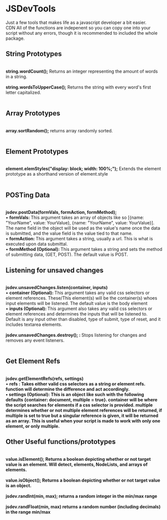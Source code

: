 # JSDevTools

Just a few tools that makes life as a javascript developer a bit easier.<br>
CDN <script src="https://cdn.jsdelivr.net/gh/wbojczuk/JSDevTools/jsdev.min.js"></script>
All of the functions are indepenent so you can copy one into your script without any errors, though it is recommended to included the whole package.

<h2>String Prototypes</h2>
<br>
    <strong>string.wordCount();</strong> Returns an integer representing the amount of words in a string.<br>
    <br>
    <strong>string.wordsToUpperCase();</strong> Returns the string with every word's first letter capitalized.<br>
    <br>
            
<h2>Array Prototypes</h2>
            <br>
            <strong>array.sortRandom();</strong> returns array randomly sorted.<br><br>
            
<h2>Element Prototypes</h2>
            <br>
            <strong>element.elemStyles("display: block; width: 100%;");</strong> Extends the element prototype as a shorthand version of element.style<br>
            <br>
            
<h2>POSTing Data</h2>
            <br>
            <strong>jsdev.postData(formVals, formAction, formMethod);</strong><br>
            &bull; <strong>formVals: </strong> This argument takes an array of objects like so [{name: "YourName", value: YourValue}, {name: "YourName", value: YourValue}]. The name field in the object will be used as the value's name once the data is submitted, and the value field is the value tied to that name.<br>
            &bull; <strong>formAction: </strong> This argument takes a string, usually a url. This is what is executed upon data submittal.<br>
            &bull; <strong>formMethod (Optional): </strong> This argument takes a string and sets the method of submitting data, (GET, POST). The default value is POST.<br>
            
<h2>Listening for unsaved changes</h2>
<br>
<strong>jsdev.unsavedChanges.listen(container, inputs)</strong><br>
            &bull; <strong>container (Optional): </strong> This argument takes any valid css selectors or element references. These/This element(s) will be the container(s) whoes input elements will be listened. The default value is the body element<br>
            &bull; <strong>inputs (Optional): </strong> This argument also takes any valid css selectors or element references and determines the inputs that will be listened to. Default is any input other than disabled, type of submit, type of reset, and it includes textarea elements.<br><br>
            <strong>jsdev.unsavedChanges.destroy(); : </strong> Stops listening for changes and removes any event listeners.<br><br>
            
<h2>Get Element Refs</h2>
<br>
<strong>jsdev.getElementRefs(refs, settings)</strong><br>
&bull; <strong>refs : Takes either valid css selectors as a string or element refs. function will determine the difference and act accordingly.<br>
&bull; <strong>settings (Optional): This is an object like such with the following defaults {container: document, multiple = true}. container will be where the script searches for elements if a css selector is provided. multiple determines whether or not multiple element references will be returned, if multiple is set to true but a singular reference is given, it will be returned as an array. This is useful when your script is made to work with only one element, or only multiple.
            
<h2>Other Useful functions/prototypes</h2><br>
            <strong>value.isElement();</strong> Returns a boolean depicting whether or not target value is an element. Will detect, elements, NodeLists, and arrays of elements.<br>
            <br>
            <strong>value.isObject();</strong> Returns a boolean depicting whether or not target value is an object.<br>
            <br>
            <strong>jsdev.randInt(min, max);</strong> returns a random integer in the min/max range<br>
            <br>
            <strong>jsdev.randFloat(min, max)</strong> returns a random number (including decimals) in the range min/max<br>
            <br>
            
